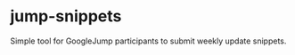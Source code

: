 jump-snippets
=============

Simple tool for GoogleJump participants to submit weekly update snippets.

